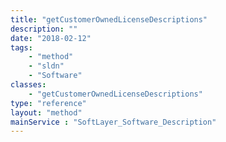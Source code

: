```yaml
---
title: "getCustomerOwnedLicenseDescriptions"
description: ""
date: "2018-02-12"
tags:
    - "method"
    - "sldn"
    - "Software"
classes:
    - "getCustomerOwnedLicenseDescriptions"
type: "reference"
layout: "method"
mainService : "SoftLayer_Software_Description"
---
```

